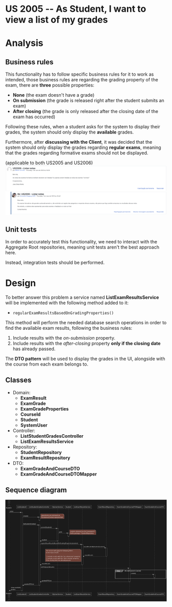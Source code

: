 US 2005 -- As Student, I want to view a list of my grades
=========================================================

# Analysis
## Business rules
This functionality has to follow specific business rules for it to work
as intended, those business rules are regarding the grading property of the
exam, there are **three** possible properties:

- **None** (the exam doesn't have a grade)
- **On submission** (the grade is released right after the student submits
an exam)
- **After closing** (the grade is only released after the closing date of
the exam has occurred)

Following these rules, when a student asks for the system to display their
grades, the system should only display the **available** grades.

Furthermore, after **discussing with the Client**, it was decided that
the system should only display the grades regarding **regular exams**, meaning
that the grades regarding formative exams should not be displayed. 

(applicable to 
both US2005 and US2006) 
![clarification](./client_clarification.png)

## Unit tests

In order to accurately test this functionality, we need to interact
with the Aggregate Root repositories, meaning unit tests aren't the best approach here.

Instead, integration tests should be performed.

# Design
To better answer this problem a service named **ListExamResultsService** will be 
implemented with the following method added to it:

- `regularExamResultsBasedOnGradingProperties()` 

This method will perform the
needed database search operations in order to find the available exam results, 
following the business rules:

  1. Include results with the *on-submission* property.
  2. Include results with the *after-closing* property **only if the closing date** has already passed. 

The **DTO pattern** will be used to display the grades in the UI, alongside with the course from each
exam belongs to.

## Classes
- Domain:
    + **ExamResult**
    + **ExamGrade**
    + **ExamGradeProperties**
    + **CourseId**
    + **Student**
    + **SystemUser**
- Controller:
    + **ListStudentGradesController**
    + **ListExamResultsService**
- Repository:
    + **StudentRepository**
    + **ExamResultRepository**
- DTO:
    + **ExamGradeAndCourseDTO**
    + **ExamGradeAndCourseDTOMapper**

## Sequence diagram
![sd](./sd.svg)